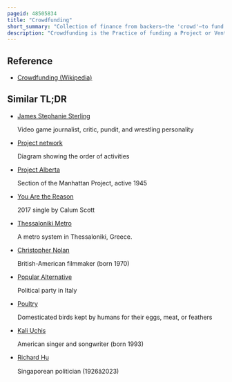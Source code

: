 ```yaml
---
pageid: 48505834
title: "Crowdfunding"
short_summary: "Collection of finance from backers—the 'crowd'—to fund an initiative"
description: "Crowdfunding is the Practice of funding a Project or Venture through raising Funds from a large Number of People typically via the Internet. Crowdfunding is a form of crowdsourcing and alternative finance. In 2015, over Us $ 34 billion was raised worldwide by crowdfunding."
---
```


## Reference

- [Crowdfunding (Wikipedia)](https://en.wikipedia.org/?curid=48505834)

## Similar TL;DR

- [James Stephanie Sterling](/tldr/en/james-stephanie-sterling)

  Video game journalist, critic, pundit, and wrestling personality

- [Project network](/tldr/en/project-network)

  Diagram showing the order of activities

- [Project Alberta](/tldr/en/project-alberta)

  Section of the Manhattan Project, active 1945

- [You Are the Reason](/tldr/en/you-are-the-reason)

  2017 single by Calum Scott

- [Thessaloniki Metro](/tldr/en/thessaloniki-metro)

  A metro system in Thessaloniki, Greece.

- [Christopher Nolan](/tldr/en/christopher-nolan)

  British-American filmmaker (born 1970)

- [Popular Alternative](/tldr/en/popular-alternative)

  Political party in Italy

- [Poultry](/tldr/en/poultry)

  Domesticated birds kept by humans for their eggs, meat, or feathers

- [Kali Uchis](/tldr/en/kali-uchis)

  American singer and songwriter (born 1993)

- [Richard Hu](/tldr/en/richard-hu)

  Singaporean politician (1926â2023)
